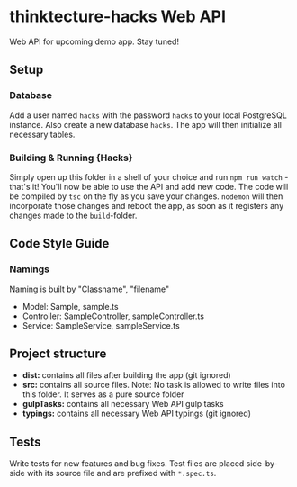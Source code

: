 # thinktecture-hacks Web API

Web API for upcoming demo app. Stay tuned!

## Setup
### Database

Add a user named `hacks` with the password `hacks` to your local PostgreSQL instance. Also create a new database `hacks`. The app will then initialize all necessary tables.
 
### Building & Running {Hacks}

Simply open up this folder in a shell of your choice and run `npm run watch` - that's it! You'll now be able to use the API and add new code. The code will be compiled by `tsc` on the fly as you save your changes. `nodemon` 
will then incorporate those changes and reboot the app, as soon as it registers any changes made to the `build`-folder.

## Code Style Guide
### Namings

Naming is built by "Classname", "filename"

* Model: Sample, sample.ts
* Controller: SampleController, sampleController.ts
* Service: SampleService, sampleService.ts

## Project structure

* **dist:** contains all files after building the app (git ignored)
* **src:** contains all source files. Note: No task is allowed to write files into this folder. It serves as a pure source folder
* **gulpTasks:** contains all necessary Web API gulp tasks
* **typings:** contains all necessary Web API typings (git ignored)

## Tests

Write tests for new features and bug fixes. Test files are placed side-by-side with its source file and are prefixed with `*.spec.ts`.

